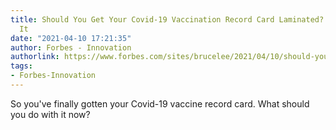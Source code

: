 ```yaml
---
title: Should You Get Your Covid-19 Vaccination Record Card Laminated? How To Protect
  It
date: "2021-04-10 17:21:35"
author: Forbes - Innovation
authorlink: https://www.forbes.com/sites/brucelee/2021/04/10/should-you-get-your-covid-19-vaccination-card-laminated-how-to-protect-it/
tags:
- Forbes-Innovation
---
```

So you've finally gotten your Covid-19 vaccine record card. What should you do with it now?
